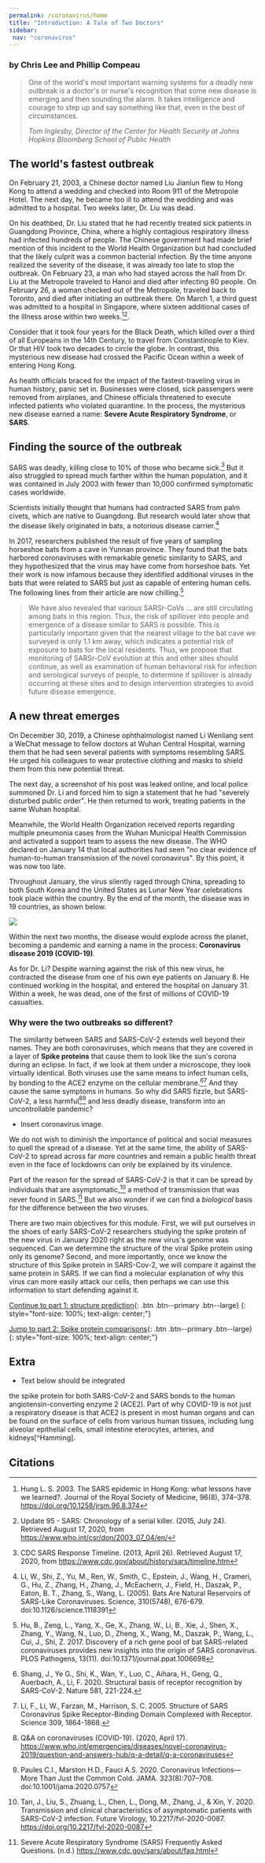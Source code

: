 ```yaml
---
permalink: /coronavirus/home
title: "Introduction: A Tale of Two Doctors"
sidebar:
 nav: "coronavirus"
---
```


### by Chris Lee and Phillip Compeau

> One of the world's most important warning systems for a deadly new outbreak is a doctor's or nurse's recognition that some new disease is emerging and then sounding the alarm. It takes intelligence and courage to step up and say something like that, even in the best of circumstances.
>
> <cite><em>Tom Inglesby, Director of the Center for Health Security at Johns Hopkins Bloomberg School of Public Health</em></cite>

## The world's fastest outbreak

On February 21, 2003, a Chinese doctor named Liu Jianlun flew to Hong Kong to attend a wedding and checked into Room 911 of the Metropole Hotel. The next day, he became too ill to attend the wedding and was admitted to a hospital. Two weeks later, Dr. Liu was dead.

On his deathbed, Dr. Liu stated that he had recently treated sick patients in Guangdong Province, China, where a highly contagious respiratory illness had infected hundreds of people. The Chinese government had made brief mention of this incident to the World Health Organization but had concluded that the likely culprit was a common bacterial infection. By the time anyone realized the severity of the disease, it was already too late to stop the outbreak. On February 23, a man who had stayed across the hall from Dr. Liu at the Metropole traveled to Hanoi and died after infecting 80 people. On February 26, a woman checked out of the Metropole, traveled back to Toronto, and died after initiating an outbreak there. On March 1, a third guest was admitted to a hospital in Singapore, where sixteen additional cases of the illness arose within two weeks.[^3][^4].

Consider that it took four years for the Black Death, which killed over a third of all Europeans in the 14th Century, to travel from Constantinople to Kiev. Or that HIV took two decades to circle the globe. In contrast, this mysterious new disease had crossed the Pacific Ocean within a week of entering Hong Kong.

As health officials braced for the impact of the fastest-traveling virus in human history, panic set in. Businesses were closed, sick passengers were removed from airplanes, and Chinese officials threatened to execute infected patients who violated quarantine. In the process, the mysterious new disease earned a name: **Severe Acute Respiratory Syndrome**, or **SARS**.

## Finding the source of the outbreak

SARS was deadly, killing close to 10% of those who became sick.[^cdc-factsheet] But it also struggled to spread much farther within the human population, and it was contained in July 2003 with fewer than 10,000 confirmed symptomatic cases worldwide.

Scientists initially thought that humans had contracted SARS from palm civets, which are native to Guangdong. But research would later show that the disease likely originated in bats, a notorious disease carrier.[^bats]

In 2017, researchers published the result of five years of sampling horseshoe bats from a cave in Yunnan province. They found that the bats harbored coronaviruses with remarkable genetic similarity to SARS, and they hypothesized that the virus may have come from horseshoe bats. Yet their work is now infamous because they identified additional viruses in the bats that were related to SARS but just as capable of entering human cells. The following lines from their article are now chilling.[^bat-cave]

> We have also revealed that various SARSr-CoVs ... are still circulating among bats in this region. Thus, the risk of spillover into people and emergence of a disease similar to SARS is possible. This is particularly important given that the nearest village to the bat cave we surveyed is only 1.1 km away, which indicates a potential risk of exposure to bats for the local residents. Thus, we propose that monitoring of SARSr-CoV evolution at this and other sites should continue, as well as examination of human behavioral risk for infection and serological surveys of people, to determine if spillover is already occurring at these sites and to design intervention strategies to avoid future disease emergence.

## A new threat emerges

On December 30, 2019, a Chinese ophthalmologist named Li Wenliang sent a WeChat message to fellow doctors at Wuhan Central Hospital, warning them that he had seen several patients with symptoms resembling SARS. He urged his colleagues to wear protective clothing and masks to shield them from this new potential threat.

The next day, a screenshot of his post was leaked online, and local police summoned Dr. Li and forced him to sign a statement that he had "severely disturbed public order". He then returned to work, treating patients in the same Wuhan hospital.

Meanwhile, the World Health Organization received reports regarding multiple pneumonia cases from the Wuhan Municipal Health Commission and activated a support team to assess the new disease. The WHO declared on January 14 that local authorities had seen "no clear evidence of human-to-human transmission of the novel coronavirus". By this point, it was now too late.

Throughout January, the virus silently raged through China, spreading to both South Korea and the United States as Lunar New Year celebrations took place within the country. By the end of the month, the disease was in 19 countries, as shown below.

<img src="../_pages/coronavirus/files/WHOReport10.png">

Within the next two months, the disease would explode across the planet, becoming a pandemic and earning a name in the process: **Coronavirus disease 2019 (COVID-19)**.

As for Dr. Li? Despite warning against the risk of this new virus, he contracted the disease from one of his own eye patients on January 8. He continued working in the hospital, and entered the hospital on January 31. Within a week, he was dead, one of the first of millions of COVID-19 casualties.

### Why were the two outbreaks so different?

The similarity between SARS and SARS-CoV-2 extends well beyond their names. They are both coronaviruses, which means that they are covered in a layer of **Spike proteins** that cause them to look like the sun's corona during an eclipse. In fact, if we look at them under a microscope, they look virtually identical. Both viruses use the same means to infect human cells, by bonding to the ACE2 enzyme on the cellular membrane.[^16][^17] And they cause the same symptoms in humans. So why did SARS fizzle, but SARS-CoV-2, a less harmful[^11][^12] and less deadly disease, transform into an uncontrollable pandemic?

* Insert coronavirus image.

We do not wish to diminish the importance of political and social measures to quell the spread of a disease. Yet at the same time, the ability of SARS-CoV-2 to spread across far more countries and remain a public health threat even in the face of lockdowns can only be explained by its virulence.

Part of the reason for the spread of SARS-CoV-2 is that it can be spread by individuals that are asymptomatic,[^13] a method of transmission that was never found in SARS.[^14] But we also wonder if we can find a *biological* basis for the difference between the two viruses.

There are two main objectives for this module. First, we will put ourselves in the shoes of early SARS-CoV-2 researchers studying the spike protein of the new virus in January 2020 right as the new virus's genome was sequenced. Can we determine the structure of the viral Spike protein using only its genome?  Second, and more importantly, once we know the structure of this Spike protein in SARS-Cov-2, we will compare it against the same protein in SARS. If we can find a molecular explanation of why this virus can more easily attack our cells, then perhaps we can use this information to start defending against it.

[Continue to part 1: structure prediction](structure_intro){: .btn .btn--primary .btn--large}
{: style="font-size: 100%; text-align: center;"}

[Jump to part 2: Spike protein comparisons](structural_diff){: .btn .btn--primary .btn--large}
{: style="font-size: 100%; text-align: center;"}

## Extra

* Text below should be integrated

the spike protein for both SARS-CoV-2 and SARS bonds to the human angiotensin-converting enzyme 2 (ACE2). Part of why COVID-19 is not just a respiratory disease is that ACE2 is present in most human organs and can be found on the surface of cells from various human tissues, including lung alveolar epithelial cells, small intestine eterocytes, arteries, and kidneys[^Hamming].

## Citations

[^cdc-factsheet]: CDC SARS Response Timeline. (2013, April 26). Retrieved August 17, 2020, from https://www.cdc.gov/about/history/sars/timeline.htm

[^bats]: Li, W., Shi, Z., Yu, M., Ren, W., Smith, C., Epstein, J., Wang, H., Crameri, G., Hu, Z., Zhang, H., Zhang, J., McEachern, J., Field, H., Daszak, P., Eaton, B. T., Zhang, S., Wang, L. (2005). Bats Are Natural Reservoirs of SARS-Like Coronaviruses. Science, 310(5748), 676-679. doi:10.1126/science.1118391

[^bat-cave]: Hu, B., Zeng, L., Yang, X., Ge, X., Zhang, W., Li, B., Xie, J., Shen, X., Zhang, Y., Wang, N., Luo, D., Zheng, X., Wang, M., Daszak, P., Wang, L., Cui, J., Shi, Z. 2017. Discovery of a rich gene pool of bat SARS-related coronaviruses provides new insights into the origin of SARS coronavirus. PLOS Pathogens, 13(11). doi:10.1371/journal.ppat.1006698

[^2]: Heymann, D.L. 2004. The international response to the outbreak of SARS in 2003. Phil. Trans. R. Soc. Lond. B. 359, 1127-1129. DOI 10.1098/rstb.2004.1484

[^3]: Hung L. S. 2003. The SARS epidemic in Hong Kong: what lessons have we learned?. Journal of the Royal Society of Medicine, 96(8), 374–378. https://doi.org/10.1258/jrsm.96.8.374

[^4]: Update 95 - SARS: Chronology of a serial killer. (2015, July 24). Retrieved August 17, 2020, from https://www.who.int/csr/don/2003_07_04/en/

[^5]: SARS. (2017, December 06). https://www.cdc.gov/sars/about/fs-sars.html

[^7]: China's first confirmed Covid-19 case traced back to November 17. (2020, March 13). https://www.scmp.com/news/china/society/article/3074991/coronavirus-chinas-first-confirmed-covid-19-case-traced-back

[^8]: Li, Q., Guan, X., Wu, P., Wang, X., Zhou, L., Tong, Y., Ren, R., Leung, K., Lau, E., Wong, J. Y., Xing, X., Xiang, N., Wu, Y., Li, C., Chen, Q., Li, D., Liu, T., Zhao, J., Liu, M., Tu, W., … Feng, Z. 2020. Early Transmission Dynamics in Wuhan, China, of Novel Coronavirus-Infected Pneumonia. The New England journal of medicine, 382(13), 1199–1207. https://doi.org/10.1056/NEJMoa2001316

[^9]: Statement on the second meeting of the International Health Regulations (2005) Emergency Committee regarding the outbreak of novel coronavirus (2019-nCoV). (2020, January 30). https://www.who.int/news-room/detail/30-01-2020-statement-on-the-second-meeting-of-the-international-health-regulations-(2005)-emergency-committee-regarding-the-outbreak-of-novel-coronavirus-(2019-ncov)

[^10]: Novel Coronavirus(2019-nCoV) Situation Report – 10. (2020, January 30). https://www.who.int/docs/default-source/coronaviruse/situation-reports/20200130-sitrep-10-ncov.pdf?sfvrsn=d0b2e480_2

[^11]: Q&A on coronaviruses (COVID-19). (2020, April 17). https://www.who.int/emergencies/diseases/novel-coronavirus-2019/question-and-answers-hub/q-a-detail/q-a-coronaviruses

[^12]: Paules C.I., Marston H.D., Fauci A.S. 2020. Coronavirus Infections—More Than Just the Common Cold. JAMA. 323(8):707–708. doi:10.1001/jama.2020.0757

[^13]: Tan, J., Liu, S., Zhuang, L., Chen, L., Dong, M., Zhang, J., & Xin, Y. 2020. Transmission and clinical characteristics of asymptomatic patients with SARS-CoV-2 infection. Future Virology, 10.2217/fvl-2020-0087. https://doi.org/10.2217/fvl-2020-0087

[^14]: Severe Acute Respiratory Syndrome (SARS) Frequently Asked Questions. (n.d.) https://www.cdc.gov/sars/about/faq.html

[^15]: Wang, H., Li, X., Li, T., Zhang, S., Wang, L., Wu, X., & Liu, J. 2020. The genetic sequence, origin, and diagnosis of SARS-CoV-2. European journal of clinical microbiology & infectious diseases : official publication of the European Society of Clinical Microbiology, 39(9), 1629–1635. https://doi.org/10.1007/s10096-020-03899-4

[^16]: Shang, J., Ye G., Shi, K., Wan, Y., Luo, C., Aihara, H., Geng, Q., Auerbach, A., Li, F. 2020. Structural basis of receptor recognition by SARS-CoV-2. Nature 581, 221-224.    

[^17]: Li, F., Li, W., Farzan, M., Harrison, S. C. 2005. Structure of SARS Coronavirus Spike Receptor-Binding Domain Complexed with Receptor. Science 309, 1864-1868.  

[^18]: Shang, J., Ye, G., Shi, K. et al. Structural basis of receptor recognition by SARS-CoV-2. Nature 581, 221–224 (2020). https://doi.org/10.1038/s41586-020-2179-y

[^19]: Jaimes, J. A., André, N. M., Chappie, J. S., Millet, J. K., & Whittaker, G. R. 2020. Phylogenetic Analysis and Structural Modeling of SARS-CoV-2 Spike Protein Reveals an Evolutionary Distinct and Proteolytically Sensitive Activation Loop. Journal of molecular biology, 432(10), 3309–3325. https://doi.org/10.1016/j.jmb.2020.04.009
